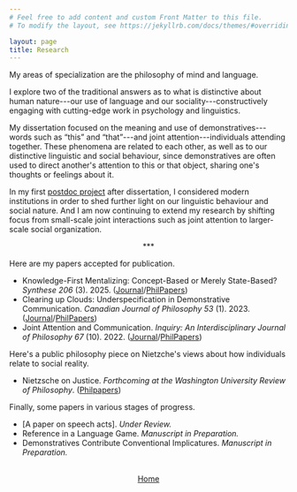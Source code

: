```yaml
---
# Feel free to add content and custom Front Matter to this file.
# To modify the layout, see https://jekyllrb.com/docs/themes/#overriding-theme-defaults

layout: page
title: Research
---
```


My areas of specialization are the philosophy of mind and language.

I explore two of the traditional answers as to what is distinctive about human nature---our use of language and our sociality---constructively engaging with cutting-edge work in psychology and linguistics.

My dissertation focused on the meaning and use of demonstratives---words such as <q>this</q> and <q>that</q>---and joint attention---individuals attending together. These phenomena are related to each other, as well as to our distinctive linguistic and social behaviour, since demonstratives are often used to direct another's attention to this or that object, sharing one's thoughts or feelings about it.

In my first <a href="https://www.ucd.ie/philosophy/research/postdocs/">postdoc project</a> after dissertation, I considered modern institutions in order to shed further light on our linguistic behaviour and social nature. And I am now continuing to extend my research by shifting focus from small-scale joint interactions such as joint attention to larger-scale social organization.

<center>***</center>

Here are my papers accepted for publication.

* Knowledge-First Mentalizing: Concept-Based or Merely State-Based? *Synthese 206* (3). 2025. (<a href="https://doi.org/10.1007/s11229-025-05213-1">Journal</a>/<a href="https://philpapers.org/rec/HARKMC">PhilPapers</a>)
* Clearing up Clouds: Underspecification in Demonstrative Communication. *Canadian Journal of Philosophy 53* (1). 2023. (<a href="https://doi.org/10.1017/can.2023.26">Journal</a>/<a href="https://philpapers.org/rec/HARCUC">PhilPapers</a>)
* Joint Attention and Communication. *Inquiry: An Interdisciplinary Journal of Philosophy 67* (10). 2022. (<a href="https://www.tandfonline.com/doi/abs/10.1080/0020174X.2022.2074101">Journal</a>/<a href="https://philpapers.org/rec/HARJAA-6">PhilPapers</a>)

Here's a public philosophy piece on Nietzche's views about how individuals relate to social reality.

* Nietzsche on Justice. *Forthcoming at the Washington University Review of Philosophy*. (<a href="https://philpapers.org/rec/HARNOJ-2">Philpapers</a>)

Finally, some papers in various stages of progress.

* [A paper on speech acts]. *Under Review.*
* Reference in a Language Game. *Manuscript in Preparation.*
* Demonstratives Contribute Conventional Implicatures. *Manuscript in Preparation.*

<br>

<center><a href="/">Home</a></center>

